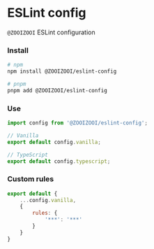 # ESLint config
`@ZOOIZOOI` ESLint configuration

### Install
```bash
# npm
npm install @ZOOIZOOI/eslint-config

# pnpm
pnpm add @ZOOIZOOI/eslint-config
```

### Use
```js
import config from '@ZOOIZOOI/eslint-config';

// Vanilla
export default config.vanilla;

// TypeScript
export default config.typescript;
```

### Custom rules
```js
export default {
    ...config.vanilla,
    {
        rules: {
            '***': '***'
        }
    }
}
```